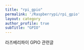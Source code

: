 ```yaml
---
title: "rpi_gpio"
permalink: '/Raspberrypi/rpi_gpio'
layout: category
author_profile: true
subTitle: "GPIO"
---
```


라즈베리파이 GPIO 관련글
